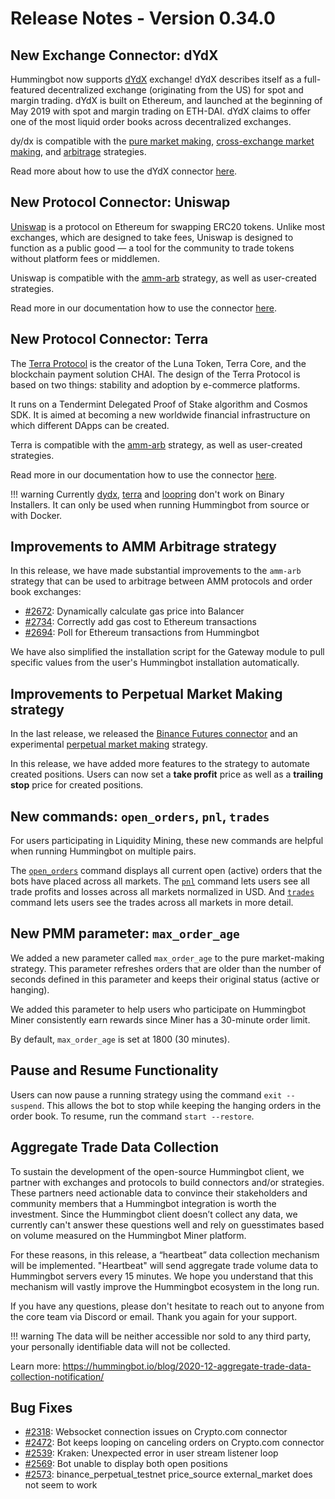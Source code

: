 # Release Notes - Version 0.34.0

## New Exchange Connector: dYdX

Hummingbot now supports [dYdX](https://dydx.exchange/) exchange! dYdX describes itself as a full-featured decentralized exchange (originating from the US) for spot and margin trading. dYdX is built on Ethereum, and launched at the beginning of May 2019 with spot and margin trading on ETH-DAI. dYdX claims to offer one of the most liquid order books across decentralized exchanges.

dy/dx is compatible with the [pure market making](/strategies/pure-market-making/), [cross-exchange market making](/strategies/cross-exchange-market-making/), and [arbitrage](/strategies/arbitrage/) strategies.

Read more about how to use the dYdX connector [here](/exchanges/dydx/).

## New Protocol Connector: Uniswap

[Uniswap](https://uniswap.org/) is a protocol on Ethereum for swapping ERC20 tokens. Unlike most exchanges, which are designed to take fees, Uniswap is designed to function as a public good — a tool for the community to trade tokens without platform fees or middlemen.

Uniswap is compatible with the [amm-arb](/strategies/amm-arbitrage/) strategy, as well as user-created strategies.

Read more in our documentation how to use the connector [here](/exchanges/uniswap).

## New Protocol Connector: Terra

The [Terra Protocol](https://terra.money/) is the creator of the Luna Token, Terra Core, and the blockchain payment solution CHAI. The design of the Terra Protocol is based on two things: stability and adoption by e-commerce platforms.

It runs on a Tendermint Delegated Proof of Stake algorithm and Cosmos SDK. It is aimed at becoming a new worldwide financial infrastructure on which different DApps can be created.

Terra is compatible with the [amm-arb](/strategies/amm-arbitrage/) strategy, as well as user-created strategies.

Read more in our documentation how to use the connector [here](https://docs.hummingbot.io/exchanges/terra/).

!!! warning
    Currently [dydx](/exchanges/dydx/), [terra](https://docs.hummingbot.io/exchanges/terra/) and [loopring](/exchanges/loopring/) don't work on Binary Installers. It can only be used when running Hummingbot from source or with Docker.

## Improvements to AMM Arbitrage strategy

In this release, we have made substantial improvements to the `amm-arb` strategy that can be used to arbitrage between AMM protocols and order book exchanges:

- [#2672](https://github.com/CoinAlpha/hummingbot/issues/2672): Dynamically calculate gas price into Balancer
- [#2734](https://github.com/CoinAlpha/hummingbot/issues/2734): Correctly add gas cost to Ethereum transactions
- [#2694](https://github.com/CoinAlpha/hummingbot/issues/2694): Poll for Ethereum transactions from Hummingbot

We have also simplified the installation script for the Gateway module to pull specific values from the user's Hummingbot installation automatically.

## Improvements to Perpetual Market Making strategy

In the last release, we released the [Binance Futures connector](/exchanges/binance-perpetual/) and an experimental [perpetual market making](https://docs.hummingbot.io/strategies/perpetual-market-making/) strategy.

In this release, we have added more features to the strategy to automate created positions. Users can now set a **take profit** price as well as a **trailing stop** price for created positions.

## New commands: `open_orders`, `pnl`, `trades`

For users participating in Liquidity Mining, these new commands are helpful when running Hummingbot on multiple pairs.

The [`open_orders`](https://docs.hummingbot.io/operation/status/#open_orders) command displays all current open (active) orders that the bots have placed across all markets. The [`pnl`](/operation/status/#pnl) command lets users see all trade profits and losses across all markets normalized in USD. And [`trades`](/operation/status/#trades) command lets users see the trades across all markets in more detail.

## New PMM parameter: `max_order_age`

We added a new parameter called `max_order_age` to the pure market-making strategy. This parameter refreshes orders that are older than the number of seconds defined in this parameter and keeps their original status (active or hanging).

We added this parameter to help users who participate on Hummingbot Miner consistently earn rewards since Miner has a 30-minute order limit.

By default, `max_order_age` is set at 1800 (30 minutes).

## Pause and Resume Functionality

Users can now pause a running strategy using the command `exit --suspend`. This allows the bot to stop while keeping the hanging orders in the order book. To resume, run the command `start --restore`.

## Aggregate Trade Data Collection

To sustain the development of the open-source Hummingbot client, we partner with exchanges and protocols to build connectors and/or strategies. These partners need actionable data to convince their stakeholders and community members that a Hummingbot integration is worth the investment. Since the Hummingbot client doesn’t collect any data, we currently can't answer these questions well and rely on guesstimates based on volume measured on the Hummingbot Miner platform.

For these reasons, in this release, a “heartbeat” data collection mechanism will be implemented. "Heartbeat" will send aggregate trade volume data to Hummingbot servers every 15 minutes. We hope you understand that this mechanism will vastly improve the Hummingbot ecosystem in the long run.

If you have any questions, please don't hesitate to reach out to anyone from the core team via Discord or email. Thank you again for your support.

!!! warning
    The data will be neither accessible nor sold to any third party, your personally identifiable data will not be collected.

Learn more: https://hummingbot.io/blog/2020-12-aggregate-trade-data-collection-notification/

## Bug Fixes

- [#2318](https://github.com/CoinAlpha/hummingbot/issues/2318): Websocket connection issues on Crypto.com connector
- [#2472](https://github.com/CoinAlpha/hummingbot/issues/2472): Bot keeps looping on canceling orders on Crypto.com connector
- [#2539](https://github.com/CoinAlpha/hummingbot/issues/2539): Kraken: Unexpected error in user stream listener loop
- [#2569](https://github.com/CoinAlpha/hummingbot/issues/2569): Bot unable to display both open positions
- [#2573](https://github.com/CoinAlpha/hummingbot/issues/2573): binance_perpetual_testnet price_source external_market does not seem to work
